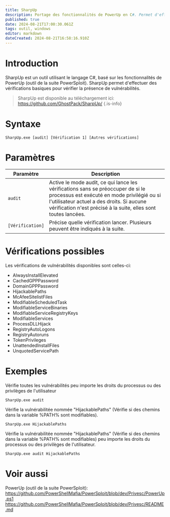 ```yaml
---
title: SharpUp
description: Portage des fonctionnalités de PowerUp en C#. Permet d'effectuer des vérifications basiques comme les permissions sur les exécutables de services.
published: true
date: 2024-08-21T17:00:30.061Z
tags: outil, windows
editor: markdown
dateCreated: 2024-08-21T16:58:16.910Z
---
```


# Introduction

SharpUp est un outil utilisant le langage C#, basé sur les fonctionnalités de PowerUp (outil de la suite PowerSploit). SharpUp permet d'effectuer des vérifications basiques pour vérifier la présence de vulnérabilités.

> SharpUp est disponible au téléchargement ici: https://github.com/GhostPack/SharpUp/
> {.is-info}

# Syntaxe

`SharpUp.exe [audit] [Vérification 1] [Autres vérifications]`

# Paramètres

| Paramètre        | Description                                                                                                                                                                                                                                    |
| ---------------- | ---------------------------------------------------------------------------------------------------------------------------------------------------------------------------------------------------------------------------------------------- |
| `audit`          | Active le mode audit, ce qui lance les vérifications sans se préoccuper de si le processus est exécuté en mode privilégié ou si l'utilisateur actuel a des droits. Si aucune vérification n'est précisé à la suite, elles sont toutes lancées. |
| `[Vérification]` | Précise quelle vérification lancer. Plusieurs peuvent être indiqués à la suite.                                                                                                                                                                |

# Vérifications possibles

Les vérifications de vulnérabilités disponibles sont celles-ci:

- AlwaysInstallElevated
- CachedGPPPassword
- DomainGPPPassword
- HijackablePaths
- McAfeeSitelistFiles
- ModifiableScheduledTask
- ModifiableServiceBinaries
- ModifiableServiceRegistryKeys
- ModifiableServices
- ProcessDLLHijack
- RegistryAutoLogons
- RegistryAutoruns
- TokenPrivileges
- UnattendedInstallFiles
- UnquotedServicePath

# Exemples

Vérifie toutes les vulnérabilités peu importe les droits du processus ou des privilèges de l'utilisateur

`SharpUp.exe audit`

Vérifie la vulnérabilitée nommée "HijackablePaths" (Vérifie si des chemins dans la variable %PATH% sont modifiables).

`SharpUp.exe HijackablePaths`

Vérifie la vulnérabilitée nommée "HijackablePaths" (Vérifie si des chemins dans la variable %PATH% sont modifiables) peu importe les droits du processus ou des privilèges de l'utilisateur.

`SharpUp.exe audit HijackablePaths`

# Voir aussi

PowerUp (outil de la suite PowerSploit):
https://github.com/PowerShellMafia/PowerSploit/blob/dev/Privesc/PowerUp.ps1
https://github.com/PowerShellMafia/PowerSploit/blob/dev/Privesc/README.md
